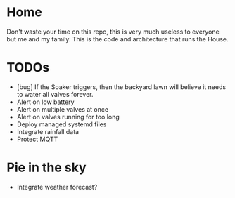 # Home
Don't waste your time on this repo, this is very much useless to everyone but me and my family. This is the code and architecture that runs the House.

# TODOs
* [bug] If the Soaker triggers, then the backyard lawn will believe it needs to water all valves forever.
* Alert on low battery
* Alert on multiple valves at once
* Alert on valves running for too long
* Deploy managed systemd files
* Integrate rainfall data
* Protect MQTT

# Pie in the sky
* Integrate weather forecast?